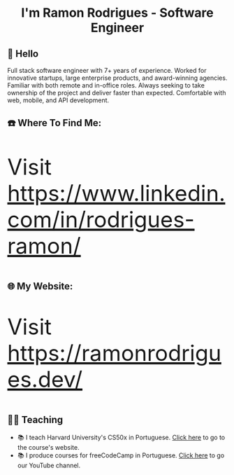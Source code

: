 <h1 align="center">I'm Ramon Rodrigues - Software Engineer</h1>

## 🖖 Hello
Full stack software engineer with 7+ years of experience. Worked for innovative startups, large enterprise products, and award-winning agencies. Familiar with both remote and in-office roles. Always seeking to take ownership of the project and deliver faster than expected. Comfortable with web, mobile, and API development.

## ☎️ Where To Find Me:
<p style="font-size:50px">Visit <a href="https://www.linkedin.com/in/rodrigues-ramon/">https://www.linkedin.com/in/rodrigues-ramon/</a></p>

## 🌐 My Website:
<p style="font-size:50px">Visit <a href="https://ramonrodrigues.dev/">https://ramonrodrigues.dev/</a></p>

## 👨‍🏫 Teaching
- 📚 I teach Harvard University's CS50x in Portuguese. <a href="https://cs50xemportugues.github.io/" target="_blank">Click here</a> to go to the course's website.
- 📚 I produce courses for freeCodeCamp in Portuguese. <a href="https://www.youtube.com/@freecodecampemportugues" target="_blank">Click here</a> to go our YouTube channel.

